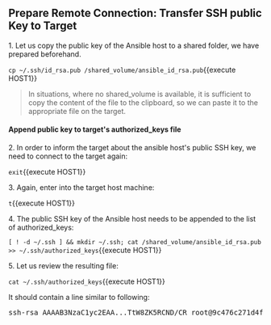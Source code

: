 ## Prepare Remote Connection: Transfer SSH public Key to Target

1\. Let us copy the public key of the Ansible host to a shared folder, we have prepared beforehand.

`cp ~/.ssh/id_rsa.pub /shared_volume/ansible_id_rsa.pub`{{execute HOST1}}

> In situations, where no shared_volume is available, it is sufficient to copy the content of the file to the clipboard, so we can paste it to the appropriate file on the target.

#### Append public key to target's authorized_keys file

2\. In order to inform the target about the ansible host's public SSH key, we need to connect to the target again:

`exit`{{execute HOST1}}

3\. Again, enter into the target host machine:

`t`{{execute HOST1}}

4\. The public SSH key of the Ansible host needs to be appended to the list of authorized_keys:

`[ ! -d ~/.ssh ] && mkdir ~/.ssh; cat /shared_volume/ansible_id_rsa.pub >> ~/.ssh/authorized_keys`{{execute HOST1}}

5\. Let us review the resulting file:

`cat ~/.ssh/authorized_keys`{{execute HOST1}}

It should contain a line similar to following:

<pre>
ssh-rsa AAAAB3NzaC1yc2EAA...TtW8ZK5RCND/CR root@9c476c271d4f
</pre>
